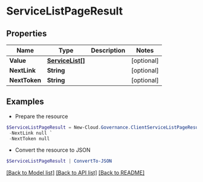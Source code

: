 # ServiceListPageResult
## Properties

Name | Type | Description | Notes
------------ | ------------- | ------------- | -------------
**Value** | [**ServiceList[]**](ServiceList.md) |  | [optional] 
**NextLink** | **String** |  | [optional] 
**NextToken** | **String** |  | [optional] 

## Examples

- Prepare the resource
```powershell
$ServiceListPageResult = New-Cloud.Governance.ClientServiceListPageResult  -Value null `
 -NextLink null `
 -NextToken null
```

- Convert the resource to JSON
```powershell
$ServiceListPageResult | ConvertTo-JSON
```

[[Back to Model list]](../README.md#documentation-for-models) [[Back to API list]](../README.md#documentation-for-api-endpoints) [[Back to README]](../README.md)

